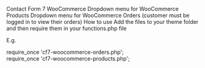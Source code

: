 
Contact Form 7 WooCommerce
Dropdown menu for WooCommerce Products
Dropdown menu for WooCommerce Orders (customer must be logged in to view their orders)
How to use
Add the files to your theme folder and then require them in your functions.php file

E.g.

require_once 'cf7-woocommerce-orders.php';<br/>
require_once 'cf7-woocommerce-products.php';

